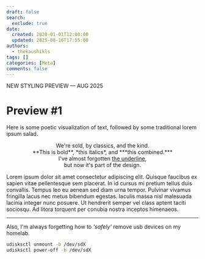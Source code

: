 ```yaml
---
draft: false
search:
  exclude: true
date:
  created: 2020-01-01T12:00:00
  updated: 2025-08-16T17:55:00
authors:
  - thekaushikls
tags: []
categories: [Meta]
comments: false
---
```

NEW STYLING PREVIEW &mdash; AUG 2025
<!-- more -->
# Preview #1
Here is some poetic visualization of text, followed by some traditional lorem ipsum salad.

<center>
  We're sold, by classics, and the kind.
  <br>**This is bold**, *this italics*, and ***this combined.***
  <br>I've almost forgotten <u>the underline</u>,
  <br>but now it's part of the design.<br>
</center>

Lorem ipsum dolor sit amet consectetur adipiscing elit. Quisque faucibus ex sapien vitae pellentesque sem placerat. In id cursus mi pretium tellus duis convallis. Tempus leo eu aenean sed diam urna tempor. Pulvinar vivamus fringilla lacus nec metus bibendum egestas. Iaculis massa nisl malesuada lacinia integer nunc posuere. Ut hendrerit semper vel class aptent taciti sociosqu. Ad litora torquent per conubia nostra inceptos himenaeos.

---
Also, I'm always forgetting how to *'safely'* remove usb devices on my homelab.

``` bash
udisksctl unmount -b /dev/sdX
udisksctl power-off -b /dev/sdX
```
